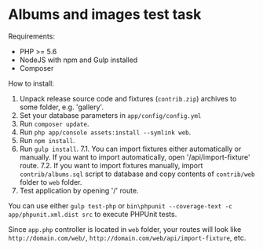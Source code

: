 # Albums and images test task

Requirements:

- PHP >= 5.6
- NodeJS with npm and Gulp installed
- Composer

How to install:

1. Unpack release source code and fixtures (`contrib.zip`) archives to some folder, e.g. 'gallery'.
2. Set your database parameters in `app/config/config.yml`
3. Run `composer update`.
4. Run `php app/console assets:install --symlink web`.
5. Run `npm install`.
6. Run `gulp install`.
7.1. You can import fixtures either automatically or manually. If you want to import automatically, open '/api/import-fixture' route. 
7.2. If you want to import fixtures manually, import `contrib/albums.sql` script to database and copy contents of `contrib/web` folder to `web` folder.
8. Test application by opening '/' route.

You can use either `gulp test-php` or `bin\phpunit --coverage-text -c app/phpunit.xml.dist src` to execute PHPUnit tests.

Since `app.php` controller is located in `web` folder, your routes will look like `http://domain.com/web/`,
`http://domain.com/web/api/import-fixture`, etc.